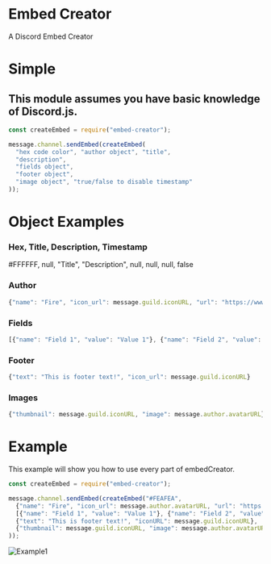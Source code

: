 # Embed Creator
A Discord Embed Creator

# Simple
## This module assumes you have basic knowledge of Discord.js.
```javascript
const createEmbed = require("embed-creator");

message.channel.sendEmbed(createEmbed(
  "hex code color", "author object", "title",
  "description",
  "fields object",
  "footer object",
  "image object", "true/false to disable timestamp"
));
```

# Object Examples
### Hex, Title, Description, Timestamp
#FFFFFF, null, "Title", "Description", null, null, null, false
### Author
```javascript
{"name": "Fire", "icon_url": message.guild.iconURL, "url": "https://www.google.com"}
```
### Fields
```javascript
[{"name": "Field 1", "value": "Value 1"}, {"name": "Field 2", "value": "Value 2"}]
```
### Footer
```javascript
{"text": "This is footer text!", "icon_url": message.guild.iconURL}
```
### Images
```javascript
{"thumbnail": message.guild.iconURL, "image": message.author.avatarURL}
```

# Example
This example will show you how to use every part of embedCreator.
```javascript
const createEmbed = require("embed-creator");

message.channel.sendEmbed(createEmbed("#FEAFEA", 
  {"name": "Fire", "icon_url": message.author.avatarURL, "url": "https://www.google.com"}, "Title", "Description",
  [{"name": "Field 1", "value": "Value 1"}, {"name": "Field 2", "value": "Value 2"}],
  {"text": "This is footer text!", "iconURL": message.guild.iconURL}, 
  {"thumbnail": message.guild.iconURL, "image": message.author.avatarURL}, false
));
```
![Example1](https://img.visual-fire.com/closw.png)

